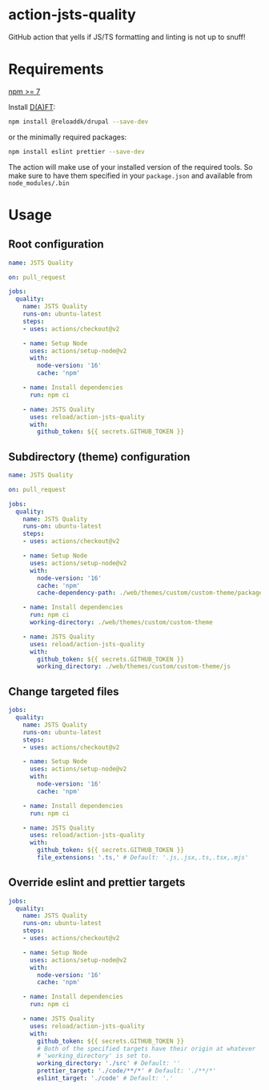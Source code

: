 # action-jsts-quality
GitHub action that yells if JS/TS formatting and linting is not up to snuff!

# Requirements

[npm >= 7](https://github.blog/2021-02-02-npm-7-is-now-generally-available/)

Install [D(A)FT](https://github.com/reload/daft):

```sh
npm install @reloaddk/drupal --save-dev
```

or the minimally required packages:

```sh
npm install eslint prettier --save-dev
```

The action will make use of your installed version of the required tools.
So make sure to have them specified in your `package.json` and available from
`node_modules/.bin`

# Usage

## Root configuration

```yaml
name: JSTS Quality

on: pull_request

jobs:
  quality:
    name: JSTS Quality
    runs-on: ubuntu-latest
    steps:
    - uses: actions/checkout@v2

    - name: Setup Node
      uses: actions/setup-node@v2
      with:
        node-version: '16'
        cache: 'npm'

    - name: Install dependencies
      run: npm ci

    - name: JSTS Quality
      uses: reload/action-jsts-quality
      with:
        github_token: ${{ secrets.GITHUB_TOKEN }}
```

## Subdirectory (theme) configuration

```yaml
name: JSTS Quality

on: pull_request

jobs:
  quality:
    name: JSTS Quality
    runs-on: ubuntu-latest
    steps:
    - uses: actions/checkout@v2

    - name: Setup Node
      uses: actions/setup-node@v2
      with:
        node-version: '16'
        cache: 'npm'
        cache-dependency-path: ./web/themes/custom/custom-theme/package-lock.json

    - name: Install dependencies
      run: npm ci
      working-directory: ./web/themes/custom/custom-theme

    - name: JSTS Quality
      uses: reload/action-jsts-quality
      with:
        github_token: ${{ secrets.GITHUB_TOKEN }}
        working_directory: ./web/themes/custom/custom-theme/js
```

## Change targeted files

```yaml
jobs:
  quality:
    name: JSTS Quality
    runs-on: ubuntu-latest
    steps:
    - uses: actions/checkout@v2

    - name: Setup Node
      uses: actions/setup-node@v2
      with:
        node-version: '16'
        cache: 'npm'

    - name: Install dependencies
      run: npm ci

    - name: JSTS Quality
      uses: reload/action-jsts-quality
      with:
        github_token: ${{ secrets.GITHUB_TOKEN }}
        file_extensions: '.ts,' # Default: '.js,.jsx,.ts,.tsx,.mjs'
```

## Override eslint and prettier targets

```yaml
jobs:
  quality:
    name: JSTS Quality
    runs-on: ubuntu-latest
    steps:
    - uses: actions/checkout@v2

    - name: Setup Node
      uses: actions/setup-node@v2
      with:
        node-version: '16'
        cache: 'npm'

    - name: Install dependencies
      run: npm ci

    - name: JSTS Quality
      uses: reload/action-jsts-quality
      with:
        github_token: ${{ secrets.GITHUB_TOKEN }}
        # Both of the specified targets have their origin at whatever
        # 'working_directory' is set to.
        working_directory: './src' # Default: ''
        prettier_target: './code/**/*' # Default: './**/*'
        eslint_target: './code' # Default: '.'
```
